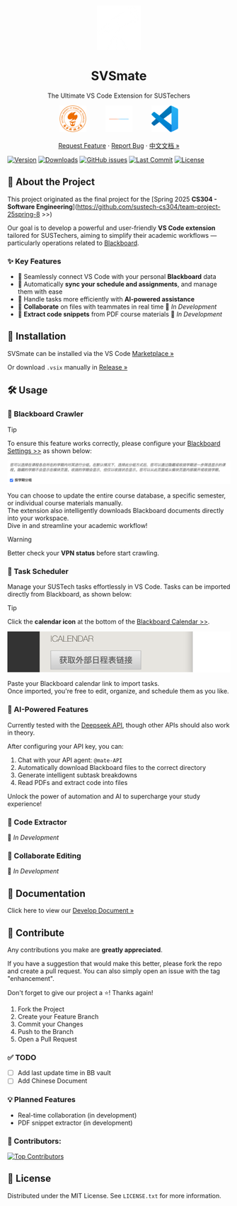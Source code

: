 <br />
<div align="center">
  <a href="https://github.com/naivecynics/SVSmate">
    <img src="https://raw.githubusercontent.com/naivecynics/SVSmate/main/media/telescope.png" alt="Logo" width="100" height="100">
  </a>

  <h1 align="center">SVSmate</h1>

  <p align="center">
    The Ultimate VS Code Extension for SUSTechers
    <br />
    <div style="text-align: center;">
        <img src="https://raw.githubusercontent.com/naivecynics/SVSmate/main/media/sustech.png" alt="SUSTech" width="60" style="margin: 0 40px;" />
        <img src="https://raw.githubusercontent.com/naivecynics/SVSmate/main/media/separator.png" alt="separator" width="60" />
        <img src="https://raw.githubusercontent.com/naivecynics/SVSmate/main/media/vscode.png" alt="VS Code" width="60" style="margin: 0 40px;" />
    </div>
    <br />
    <a href="https://github.com/naivecynics/SVSmate/issues/new?labels=enhancement&template=feature-request---.md">Request Feature</a>
    &middot;
    <a href="https://github.com/naivecynics/SVSmate/issues/new?labels=bug&template=bug-report---.md">Report Bug</a>
    &middot;
    <a href="https://github.com/naivecynics/SVSmate">中文文档 »</a>
  </p>
</div>



[![Version](https://img.shields.io/visual-studio-marketplace/v/naivecynics.svsmate?style=flat-square)](https://marketplace.visualstudio.com/items?itemName=naivecynics.svsmate)
[![Downloads](https://img.shields.io/visual-studio-marketplace/d/naivecynics.svsmate?style=flat-square)](https://marketplace.visualstudio.com/items?itemName=naivecynics.svsmate)
[![GitHub issues](https://img.shields.io/github/issues/naivecynics/SVSmate?style=flat-square)](https://github.com/naivecynics/SVSmate/issues)
[![Last Commit](https://img.shields.io/github/last-commit/naivecynics/SVSmate?style=flat-square)](https://github.com/naivecynics/SVSmate/commits/main)
[![License](https://img.shields.io/github/license/naivecynics/SVSmate?style=flat-square)](https://github.com/naivecynics/SVSmate/blob/main/LICENSE)

## 🚀 About the Project

This project originated as the final project for the [Spring 2025 **CS304 - Software Engineering**](https://github.com/sustech-cs304/team-project-25spring-8 >>) 

Our goal is to develop a powerful and user-friendly **VS Code extension** tailored for SUSTechers, aiming to simplify their academic workflows — particularly operations related to [Blackboard](https://bb.sustech.edu.cn/webapps/portal/execute/tabs/tabAction?tab_tab_group_id=_1_1).

### ✨ Key Features

- 🔗 Seamlessly connect VS Code with your personal **Blackboard** data  
- 📅 Automatically **sync your schedule and assignments**, and manage them with ease  
- 🤖 Handle tasks more efficiently with **AI-powered assistance**
- 🤝 **Collaborate** on files with teammates in real time  🚧 *In Development*
- 📄 **Extract code snippets** from PDF course materials  🚧 *In Development*

## 💾 Installation

SVSmate can be installed via the VS Code [Marketplace »](https://marketplace.visualstudio.com/items?itemName=naivecynics.svsmate)

Or download `.vsix` manually in [Release »](https://github.com/naivecynics/SVSmate/releases)

## 🛠️ Usage

### 🔗 Blackboard Crawler

> [!TIP]
> To ensure this feature works correctly, please configure your [Blackboard Settings >>](https://bb.sustech.edu.cn/webapps/portal/execute/tabs/tabAction?tab_tab_group_id=_1_1&forwardUrl=edit_module/_3_1/bbcourseorg?cmd%3Dedit&recallUrl=/webapps/portal/execute/tabs/tabAction?tab_tab_group_id%3D_1_1x) as shown below:  
>
> ![bb-setting](./media/bb-setting.png)

You can choose to update the entire course database, a specific semester, or individual course materials manually.  
The extension also intelligently downloads Blackboard documents directly into your workspace.  
Dive in and streamline your academic workflow!

> [!WARNING]
> Better check your **VPN status** before start crawling.


### 📅 Task Scheduler

Manage your SUSTech tasks effortlessly in VS Code. Tasks can be imported directly from Blackboard, as shown below:

> [!TIP]
> Click the **calendar icon** at the bottom of the [Blackboard Calendar >>](https://bb.sustech.edu.cn/webapps/bb-social-learning-BBLEARN/execute/mybb?cmd=display&toolId=calendar-mybb_____calendar-tool).  
>
> ![bb-ics](./media/bb-ics.png)

Paste your Blackboard calendar link to import tasks.  
Once imported, you're free to edit, organize, and schedule them as you like.

### 🤖 AI-Powered Features

Currently tested with the [Deepseek API](https://platform.deepseek.com/api_keys), though other APIs should also work in theory.

After configuring your API key, you can:

1. Chat with your API agent: `@mate-API`
2. Automatically download Blackboard files to the correct directory
3. Generate intelligent subtask breakdowns
4. Read PDFs and extract code into files

Unlock the power of automation and AI to supercharge your study experience!

### 📄 Code Extractor

🚧 *In Development*

### 🤝 Collaborate Editing

🚧 *In Development*

## 📖 Documentation

Click here to view our [Develop Document »](https://naivecynics.github.io/SVSmate/)

## 💬 Contribute

Any contributions you make are **greatly appreciated**.

If you have a suggestion that would make this better, please fork the repo and create a pull request. You can also simply open an issue with the tag "enhancement".

Don't forget to give our project a ⭐️! Thanks again!

1. Fork the Project
2. Create your Feature Branch 
3. Commit your Changes
4. Push to the Branch
5. Open a Pull Request

### ✅ TODO

- [ ] Add last update time in BB vault
- [ ] Add Chinese Document

### 💡 Planned Features
- Real-time collaboration (in development)
- PDF snippet extractor (in development)

### 👥 Contributors:

<a href="https://github.com/naivecynics/SVSmate/graphs/contributors">
  <img src="https://contrib.rocks/image?repo=naivecynics/SVSmate" alt="Top Contributors" />
</a>

## 📜 License

Distributed under the MIT License. See `LICENSE.txt` for more information.
